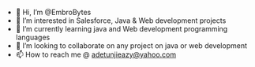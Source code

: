- 👋 Hi, I’m @EmbroBytes
- 👀 I’m interested in Salesforce, Java & Web development projects 
- 🌱 I’m currently learning java and Web development programming languages
- 💞️ I’m looking to collaborate on any project on java or web development
- 📫 How to reach me @ adetunjieazy@yahoo.com

<!---
EmbroBytes/EmbroBytes is a ✨ special ✨ repository because its `README.md` (this file) appears on your GitHub profile.
You can click the Preview link to take a look at your changes.
--->
